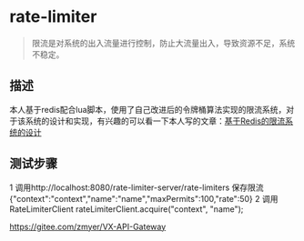# rate-limiter

> 限流是对系统的出入流量进行控制，防止大流量出入，导致资源不足，系统不稳定。

## 描述
本人基于redis配合lua脚本，使用了自己改进后的令牌桶算法实现的限流系统，对于该系统的设计和实现，有兴趣的可以看一下本人写的文章：[基于Redis的限流系统的设计](https://mp.weixin.qq.com/s?__biz=MzI0MTk0NTY5MA==&mid=2247483711&idx=1&sn=28780c8b26f24ac6314ff5c599bb622c&chksm=e9029c0ade75151c353cd6b720ce438b4342afd8ef3a7d03c61712554c6a000ac3646bbc3124&scene=38#wechat_redirect)


## 测试步骤
1 调用http://localhost:8080/rate-limiter-server/rate-limiters 保存限流
{"context":"context","name":"name","maxPermits":100,"rate":50}
2 调用RateLimiterClient
rateLimiterClient.acquire("context", "name");

https://gitee.com/zmyer/VX-API-Gateway